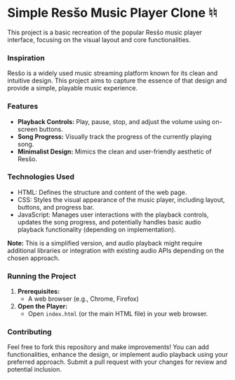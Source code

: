 # Simple Resšo Music Player Clone ♮♮

This project is a basic recreation of the popular Resšo music player interface, focusing on the visual layout and core functionalities.

### Inspiration

Resšo is a widely used music streaming platform known for its clean and intuitive design. This project aims to capture the essence of that design and provide a simple, playable music experience.

### Features

* **Playback Controls:** Play, pause, stop, and adjust the volume using on-screen buttons.
* **Song Progress:** Visually track the progress of the currently playing song.
* **Minimalist Design:** Mimics the clean and user-friendly aesthetic of Resšo.

### Technologies Used

* HTML: Defines the structure and content of the web page.
* CSS: Styles the visual appearance of the music player, including layout, buttons, and progress bar.
* JavaScript: Manages user interactions with the playback controls, updates the song progress, and potentially handles basic audio playback functionality (depending on implementation).

**Note:** This is a simplified version, and audio playback might require additional libraries or integration with existing audio APIs depending on the chosen approach.

### Running the Project

1. **Prerequisites:**
   - A web browser (e.g., Chrome, Firefox)
2. **Open the Player:**
   - Open `index.html` (or the main HTML file) in your web browser.

### Contributing

Feel free to fork this repository and make improvements! You can add functionalities, enhance the design, or implement audio playback using your preferred approach. Submit a pull request with your changes for review and potential inclusion.
